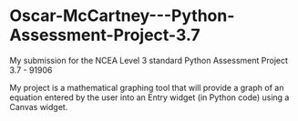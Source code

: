 # Oscar-McCartney---Python-Assessment-Project-3.7
My submission for the NCEA Level 3 standard Python Assessment Project 3.7 - 91906

My project is a mathematical graphing tool that will provide a graph of an equation entered by the user into an Entry widget
(in Python code) using a Canvas widget. 
